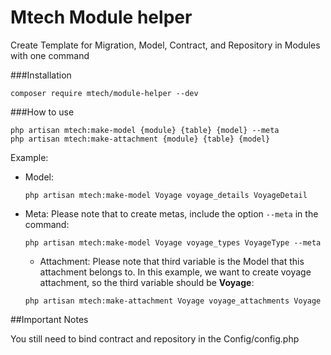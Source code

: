 <h1>Mtech Module helper</h1>

Create Template for Migration, Model, Contract, and Repository in Modules with one command

###Installation

`composer require mtech/module-helper --dev`

###How to use

````
php artisan mtech:make-model {module} {table} {model} --meta
php artisan mtech:make-attachment {module} {table} {model}
````

Example:

- Model:
  ````
  php artisan mtech:make-model Voyage voyage_details VoyageDetail
  ````

- Meta:
  Please note that to create metas, include the option `--meta` in the command:
  ````
  php artisan mtech:make-model Voyage voyage_types VoyageType --meta
  ````
  - Attachment:
    Please note that third variable is the Model that this attachment belongs to. In this example, we want to create voyage attachment, so the third variable should be **Voyage**:
  ````
  php artisan mtech:make-attachment Voyage voyage_attachments Voyage
  ````

##Important Notes

You still need to bind contract and repository in the Config/config.php
